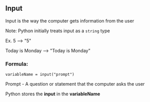 ## Input
Input is the way the computer gets information from the user

Note: Python initially treats input as a `string` type


Ex.
5 --> "5"

Today is Monday --> "Today is Monday"

### Formula:
`variableName = input("prompt")`

Prompt - A question or statement that the computer asks the user

Python stores the  __input__ in the __variableName__
